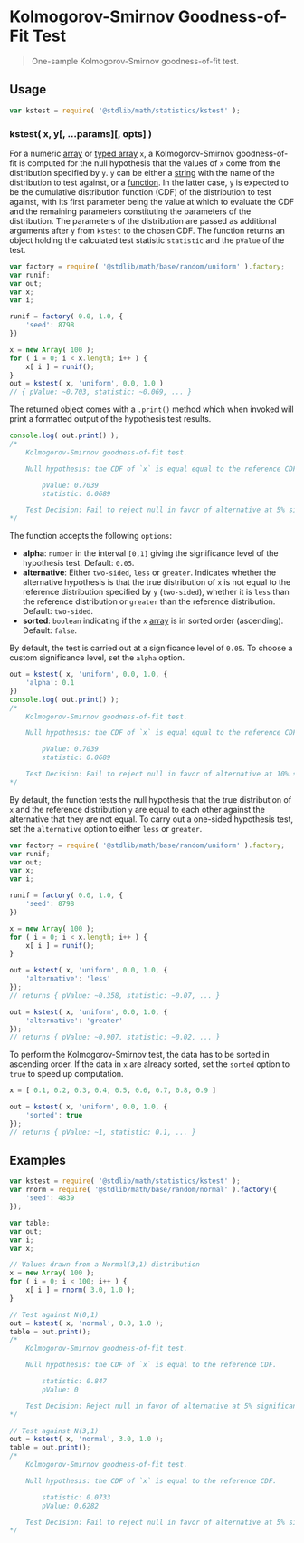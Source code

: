 # Kolmogorov-Smirnov Goodness-of-Fit Test

> One-sample Kolmogorov-Smirnov goodness-of-fit test.


<section class="usage">

## Usage

``` javascript
var kstest = require( '@stdlib/math/statistics/kstest' );
```

### kstest( x, y\[, ...params\]\[, opts\] )

For a numeric [array][mdn-array] or [typed array][mdn-typed-array]
`x`, a Kolmogorov-Smirnov goodness-of-fit is computed for the null hypothesis that the values of `x` come from the distribution specified by `y`. `y` can be either a [string][mdn-string] with the name of the distribution to test against, or a [function][mdn-function]. In the latter case, `y` is expected to be the cumulative distribution function (CDF) of the distribution to test against, with its first parameter being the value at which to evaluate the CDF and the remaining parameters constituting the parameters of the distribution. The parameters of the distribution are passed as additional arguments after `y` from `kstest` to the chosen CDF. The function returns an object holding the calculated test statistic `statistic` and the `pValue` of the test.

``` javascript
var factory = require( '@stdlib/math/base/random/uniform' ).factory;
var runif;
var out;
var x;
var i;

runif = factory( 0.0, 1.0, {
    'seed': 8798
})

x = new Array( 100 );
for ( i = 0; i < x.length; i++ ) {
    x[ i ] = runif();
}
out = kstest( x, 'uniform', 0.0, 1.0 )
// { pValue: ~0.703, statistic: ~0.069, ... }
```

The returned object comes with a `.print()` method which when invoked will print a formatted output of the hypothesis test results.

```javascript
console.log( out.print() );
/*
    Kolmogorov-Smirnov goodness-of-fit test.

    Null hypothesis: the CDF of `x` is equal equal to the reference CDF.

        pValue: 0.7039
        statistic: 0.0689

    Test Decision: Fail to reject null in favor of alternative at 5% significance level
*/
```

The function accepts the following `options`:

* __alpha__: `number` in the interval `[0,1]` giving the significance level of the hypothesis test. Default: `0.05`.
* __alternative__: Either `two-sided`, `less` or `greater`. Indicates whether the alternative hypothesis is that the true distribution of `x` is not equal to the reference distribution specified by `y` (`two-sided`), whether it is `less` than the reference distribution or `greater` than the reference distribution. Default: `two-sided`.
* __sorted__: `boolean` indicating if the `x` [array][mdn-array] is in sorted order (ascending). Default: `false`.

By default, the test is carried out at a significance level of `0.05`. To choose a custom significance level, set the `alpha` option.

``` javascript
out = kstest( x, 'uniform', 0.0, 1.0, {
    'alpha': 0.1
})
console.log( out.print() );
/*
    Kolmogorov-Smirnov goodness-of-fit test.

    Null hypothesis: the CDF of `x` is equal equal to the reference CDF.

        pValue: 0.7039
        statistic: 0.0689

    Test Decision: Fail to reject null in favor of alternative at 10% significance level
*/
```

By default, the function tests the null hypothesis that the true distribution of `x` and the reference distribution `y` are equal to each other against the alternative that they are not equal. To carry out a one-sided hypothesis test, set the `alternative` option to either `less` or `greater`.

```javascript
var factory = require( '@stdlib/math/base/random/uniform' ).factory;
var runif;
var out;
var x;
var i;

runif = factory( 0.0, 1.0, {
    'seed': 8798
})

x = new Array( 100 );
for ( i = 0; i < x.length; i++ ) {
    x[ i ] = runif();
}

out = kstest( x, 'uniform', 0.0, 1.0, {
    'alternative': 'less'
});
// returns { pValue: ~0.358, statistic: ~0.07, ... }

out = kstest( x, 'uniform', 0.0, 1.0, {
    'alternative': 'greater'
});
// returns { pValue: ~0.907, statistic: ~0.02, ... }
```

To perform the Kolmogorov-Smirnov test, the data has to be sorted in ascending order. If the data in `x` are already sorted, set the `sorted` option to `true` to speed up computation.

```javascript
x = [ 0.1, 0.2, 0.3, 0.4, 0.5, 0.6, 0.7, 0.8, 0.9 ]

out = kstest( x, 'uniform', 0.0, 1.0, {
    'sorted': true
});
// returns { pValue: ~1, statistic: 0.1, ... }
```

</section>

<!-- /.usage -->

<section class="examples">

## Examples

``` javascript
var kstest = require( '@stdlib/math/statistics/kstest' );
var rnorm = require( '@stdlib/math/base/random/normal' ).factory({
    'seed': 4839
});

var table;
var out;
var i;
var x;

// Values drawn from a Normal(3,1) distribution
x = new Array( 100 );
for ( i = 0; i < 100; i++ ) {
    x[ i ] = rnorm( 3.0, 1.0 );
}

// Test against N(0,1)
out = kstest( x, 'normal', 0.0, 1.0 );
table = out.print();
/*
    Kolmogorov-Smirnov goodness-of-fit test.

    Null hypothesis: the CDF of `x` is equal to the reference CDF.

        statistic: 0.847
        pValue: 0

    Test Decision: Reject null in favor of alternative at 5% significance level
*/

// Test against N(3,1)
out = kstest( x, 'normal', 3.0, 1.0 );
table = out.print();
/*
    Kolmogorov-Smirnov goodness-of-fit test.

    Null hypothesis: the CDF of `x` is equal to the reference CDF.

        statistic: 0.0733
        pValue: 0.6282

    Test Decision: Fail to reject null in favor of alternative at 5% significance level
*/
```

</section>

<!-- /.examples -->


<section class="links">

[mdn-array]: https://developer.mozilla.org/en-US/docs/Web/JavaScript/Reference/Global_Objects/Array
[mdn-function]: https://developer.mozilla.org/en-US/docs/Web/JavaScript/Reference/Global_Objects/Function
[mdn-typed-array]: https://developer.mozilla.org/en-US/docs/Web/JavaScript/Typed_arrays
[mdn-string]: https://developer.mozilla.org/en-US/docs/Web/JavaScript/Reference/Global_Objects/String

</section>

<!-- /.links -->
